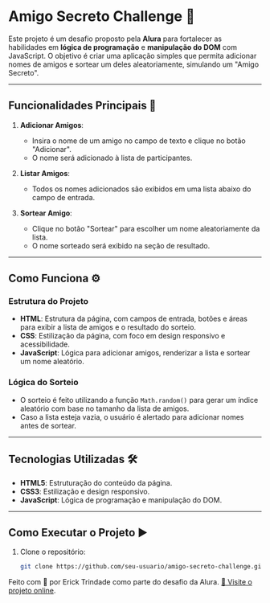 # Amigo Secreto Challenge 🎁

Este projeto é um desafio proposto pela **Alura** para fortalecer as habilidades em **lógica de programação** e **manipulação do DOM** com JavaScript. O objetivo é criar uma aplicação simples que permita adicionar nomes de amigos e sortear um deles aleatoriamente, simulando um "Amigo Secreto".

---

## Funcionalidades Principais 🚀

1. **Adicionar Amigos**:

   - Insira o nome de um amigo no campo de texto e clique no botão "Adicionar".
   - O nome será adicionado à lista de participantes.

2. **Listar Amigos**:

   - Todos os nomes adicionados são exibidos em uma lista abaixo do campo de entrada.

3. **Sortear Amigo**:
   - Clique no botão "Sortear" para escolher um nome aleatoriamente da lista.
   - O nome sorteado será exibido na seção de resultado.

---

## Como Funciona ⚙️

### Estrutura do Projeto

- **HTML**: Estrutura da página, com campos de entrada, botões e áreas para exibir a lista de amigos e o resultado do sorteio.
- **CSS**: Estilização da página, com foco em design responsivo e acessibilidade.
- **JavaScript**: Lógica para adicionar amigos, renderizar a lista e sortear um nome aleatório.

### Lógica do Sorteio

- O sorteio é feito utilizando a função `Math.random()` para gerar um índice aleatório com base no tamanho da lista de amigos.
- Caso a lista esteja vazia, o usuário é alertado para adicionar nomes antes de sortear.

---

## Tecnologias Utilizadas 🛠️

- **HTML5**: Estruturação do conteúdo da página.
- **CSS3**: Estilização e design responsivo.
- **JavaScript**: Lógica de programação e manipulação do DOM.

---

## Como Executar o Projeto ▶️

1. Clone o repositório:
   ```bash
   git clone https://github.com/seu-usuario/amigo-secreto-challenge.git
   ```

Feito com 💜 por Erick Trindade como parte do desafio da Alura.
[🔗 Visite o projeto online](https://ericktrindad.github.io/AmigoSecretoAlura/).
